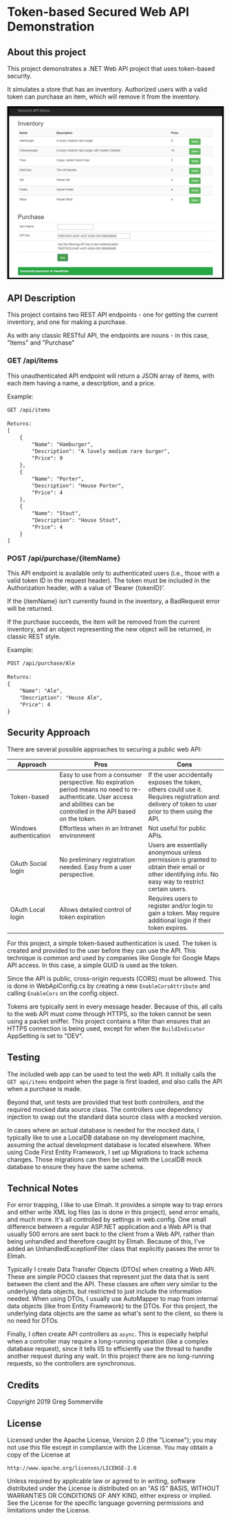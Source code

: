 # Token-based Secured Web API Demonstration

## About this project
This project demonstrates a .NET Web API project that uses token-based security.  

It simulates a store that has an inventory.  Authorized users with a valid token can purchase an item, which will remove it from the inventory.

![application screenshot](screenshot.png)

## API Description

This project contains two REST API endpoints - one for getting the current inventory, and one for making a purchase.  

As with any classic RESTful API, the endpoints are nouns - in this case, "Items" and "Purchase" 

### GET /api/items
This unauthenticated API endpoint will return a JSON array of items, with each item having a name, a description, and a price.

Example:

    GET /api/items

    Returns:
    [
        {
            "Name": "Hamburger",
            "Description": "A lovely medium rare burger",
            "Price": 9
        },
        {
            "Name": "Porter",
            "Description": "House Porter",
            "Price": 4
        },
        {
            "Name": "Stout",
            "Description": "House Stout",
            "Price": 4
        }
    ]

### POST /api/purchase/{itemName}
This API endpoint is available only to authenticated users (i.e., those with a valid token ID in the request header).  The token must be included in the Authorization header, with a value of 'Bearer {tokenID}'.

If the {itemName} isn't currently found in the inventory, a BadRequest error will be returned.

If the purchase succeeds, the item will be removed from the current inventory, and an object representing the new object will be returned, in classic REST style.

Example:

    POST /api/purchase/Ale

    Returns:
    {
        "Name": "Ale",
        "Description": "House Ale",
        "Price": 4
    }


## Security Approach
There are several possible approaches to securing a public web API:

Approach | Pros | Cons
--- | --- | ---
Token-based | Easy to use from a consumer perspective.  No expiration period means no need to re-authenticate.  User access and abilities can be controlled in the API based on the token. | If the user accidentally exposes the token, others could use it.  Requires registration and delivery of token to user prior to them using the API.
Windows authentication | Effortless when in an Intranet environment | Not useful for public APIs.
OAuth Social login | No preliminary registration needed.  Easy from a user perspective. | Users are essentially anonymous unless permission is granted to obtain their email or other identifying info.  No easy way to restrict certain users.
OAuth Local login | Allows detailed control of token expiration | Requires users to register and/or login to gain a token.  May require additional login if their token expires.

For this project, a simple token-based authentication is used.  The token is created and provided to the user before they can use the API.  This technique is common and used by companies like Google for Google Maps API access.  In this case, a simple GUID is used as the token.

Since the API is public, cross-origin requests (CORS) must be allowed.  This is done in WebApiConfig.cs by creating a new `EnableCorsAttribute` and calling `EnableCors` on the config object.

Tokens are typically sent in every message header.  Because of this, all calls to the web API must come through HTTPS, so the token cannot be seen using a packet sniffer.  This project contains a filter than ensures that an HTTPS connection is being used, except for when the `BuildIndicator` AppSetting is set to "DEV".


## Testing
The included web app can be used to test the web API.  It initially calls the `GET api/items` endpoint when the page is first loaded, and also calls the API when a purchase is made.  

Beyond that, unit tests are provided that test both controllers, and the required mocked data source class.  The controllers use dependency injection to swap out the standard data source class with a mocked version.  

In cases where an actual database is needed for the mocked data, I typically like to use a LocalDB database on my development machine, assuming the actual development database is located elsewhere.  When using Code First Entity Framework, I set up Migrations to track schema changes.  Those migrations can then be used with the LocalDB mock database to ensure they have the same schema.

## Technical Notes
For error trapping, I like to use Elmah.  It provides a simple way to trap errors and either write XML log files (as is done in this project), send error emails, and much more.  It's all controlled by settings in web.config.  One small difference between a regular ASP.NET application and a Web API is that usually 500 errors are sent back to the client from a Web API, rather than being unhandled and therefore caught by Elmah.  Because of this, I've added an UnhandledExceptionFilter class that explicitly passes the error to Elmah.

Typically I create Data Transfer Objects (DTOs) when creating a Web API.  These are simple POCO classes that represent just the data that is sent between the client and the API.  These classes are often very similar to the underlying data objects, but restricted to just include the information needed.  When using DTOs, I usually use AutoMapper to map from internal data objects (like from Entity Framework) to the DTOs.  For this project, the underlying data objects are the same as what's sent to the client, so there is no need for DTOs.

Finally, I often create API controllers as `async`.  This is especially helpful when a controller may require a long-running operation (like a complex database request), since it tells IIS to efficiently use the thread to handle another request during any wait.  In this project there are no long-running requests, so the controllers are synchronous.

## Credits
Copyright 2019 Greg Sommerville

## License
Licensed under the Apache License, Version 2.0 (the "License");
you may not use this file except in compliance with the License.
You may obtain a copy of the License at

    http://www.apache.org/licenses/LICENSE-2.0

Unless required by applicable law or agreed to in writing, software
distributed under the License is distributed on an "AS IS" BASIS,
WITHOUT WARRANTIES OR CONDITIONS OF ANY KIND, either express or implied.
See the License for the specific language governing permissions and
limitations under the License.